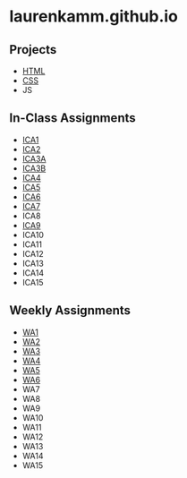 # laurenkamm.github.io

## Projects
- [HTML](https://laurenkamm.github.io/html-midterm/page5.html)
- [CSS](https://laurenkamm.github.io/css/css-midterm/index.html)
- JS

## In-Class Assignments 
- [ICA1](https://laurenkamm.github.io/ica/ica1.pdf)
- [ICA2](https://laurenkamm.github.io/ica/ica2.pdf)
- [ICA3A](https://laurenkamm.github.io/ica/ica3a.html)
- [ICA3B](https://laurenkamm.github.io/ica3-part2/ica3b.html)
- [ICA4](https://laurenkamm.github.io/ica/ica4.html)
- [ICA5](https://laurenkamm.github.io/ica/ica5/ica5.html)
- [ICA6](https://github.com/laurenkamm/laurenkamm.github.io/tree/main/ica/ica6)
- [ICA7](https://laurenkamm.github.io/ica/ica7/ica7.html)
- ICA8
- [ICA9](https://laurenkamm.github.io/ica/ica9.html)
- ICA10
- ICA11
- ICA12
- ICA13
- ICA14
- ICA15

## Weekly Assignments 
- [WA1](https://laurenkamm.github.io/wa/wa1.html)
- [WA2](https://laurenkamm.github.io/wa/wa2.html)
- [WA3](https://laurenkamm.github.io/wa/wa3.html)
- [WA4](https://laurenkamm.github.io/wa/wa4/wa4.html)
- [WA5](https://laurenkamm.github.io/wa/wa5/wa5.html)
- [WA6](https://laurenkamm.github.io/wa/wa6/wa6.html)
- WA7
- WA8
- WA9
- WA10
- WA11
- WA12
- WA13
- WA14
- WA15
